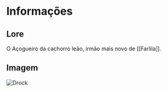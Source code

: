 # Informações

## Lore

O Açogueiro da cachorro leão, irmão mais novo de [[Farlila]].

## Imagem

![Drock](https://s3.amazonaws.com/files.d20.io/images/123441054/C7GO5BknIQSDwW6gDA6OLg/med.jpg?1587081317)